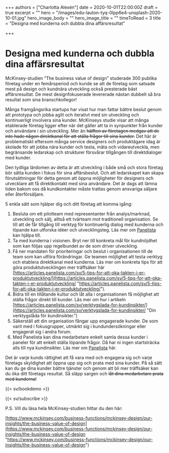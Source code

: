 +++
authors = ["Charlotta Alexén"]
date = 2020-10-01T22:00:00Z
draft = true
excerpt = ""
hero = "/images/edu-lauton-tyq-0lpp6e4-unsplash-2020-10-01.jpg"
hero_image_body = ""
hero_image_title = ""
timeToRead = 3
title = "Designa med kunderna och dubbla dina affärsresultat"

+++
# Designa med kunderna och dubbla dina affärsresultat

McKinsey-studien “The business value of design” studerade 300 publika företag under en femårsperiod och kunde se att de företag som satsade mest på design och kundnära utveckling också presterade bäst affärsresultat. De mest designfokuserade levererade nästan dubbelt så bra resultat som sina branschkollegor!

Många framgångsrika startups har visat hur man fattar bättre beslut genom att prototypa och jobba agilt och iterativt med sin utveckling och kontinuerligt involvera sina kunder. McKinseys studie visar att många etablerade företag ligger efter när det gäller att ta in synpunkter från kunder och användare i sin utveckling. Mer än ~~hälften av företagen medgav att de inte hade någon direktkanal för att ställa frågor till sina kunder.~~ Det här är problematiskt eftersom många service designers och produktägare idag är skolade för att jobba nära kunder och testa, mäta och vidareutveckla, men begränsande ledarskap och strukturer försvårar tillgången till direktdialoger med kunder.

Den tydliga lärdomen av detta är att utveckling i både små och stora företag bör sätta kunden i fokus för sina affärsbeslut. Och att ledarskapet kan skapa förutsättningar för detta genom att öppna möjligheter för designers och utvecklare att få direktkontakt med sina användare. Det är dags att lämna tiden bakom oss då kundkontakter måste trattas genom ansvariga säljare eller återförsäljare.

5 enkla sätt som hjälper dig och ditt företag att komma igång:

1. Besluta om ett pilotteam med representanter från analys/marknad, utveckling och sälj, alltså ett tvärteam mot traditionell organisation. Se till att de får tillgång till verktyg för kontinuerlig dialog med kunderna och löpande kan utforska idéer och utvecklingsteg. Läs mer om [Panelista](https://panelista.com?utm_medium=blogg&utm_source=panelistablogg&utm_campaign=article) kan hjälpa till.
2. Ta med kunderna i visionen. Bryt ner till konkreta mål för kundnöjdhet som kan följas upp regelbundet av de som driver utveckling.
3. Få ner mandaten för prioriteringar och beslut i organisationen till de team som kan utföra förändringar. Ge teamen möjlighet att testa verktyg och etablera direktkanal med kunderna. Läs mer om konkreta tips för att göra produktutvecklingen mer träffsäker här [https://articles.panelista.com/sv/5-tips-for-att-oka-takten-i-er-produktutveckling/](https://articles.panelista.com/sv/5-tips-for-att-oka-takten-i-er-produktutveckling/ "https://articles.panelista.com/sv/5-tips-for-att-oka-takten-i-er-produktutveckling/").
4. Bidra till en tillåtande kultur och låt alla i organisationen få möjlighet att ställa frågor direkt till kunder. Läs mer om hur i artikeln [https://articles.panelista.com/sv/verktygslada-for-kundinsikter/](https://articles.panelista.com/sv/verktygslada-for-kundinsikter/ "Din verktygslåda för kundinsikter.")
5. Säkerställ att din organisation fångar upp engagerade kunder. De som varit med i fokusgrupper, utmärkt sig i kundundersökningar eller engagerat sig i andra forum.
6. Med Panelista kan dina medarbetare enkelt samla dessa kunder i paneler för att enkelt ställa löpande frågor. Då har ni ingen startsträcka alls till nya kundinsikter. Läs mer om [Panelista](https://panelista.com?utm_medium=blogg&utm_source=panelistablogg&utm_campaign=article) här.

Det är varje kunds rättighet att få vara med och engagera sig och varje företags skyldighet att öppna upp sig och prata med sina kunder. På så sätt kan du ge dina kunder bättre tjänster och genom att bli mer träffsäker kan du öka ditt företags resultat. Så släpp sargen och ~~låt dina medarbetare prata med kunderna!~~

{{< sv/bookdemo >}}

{{< sv/subscribe >}}

P.S. Vill du läsa hela McKinsey-studien hittar du den här:

[https://www.mckinsey.com/business-functions/mckinsey-design/our-insights/the-business-value-of-design](https://www.mckinsey.com/business-functions/mckinsey-design/our-insights/the-business-value-of-design "https://www.mckinsey.com/business-functions/mckinsey-design/our-insights/the-business-value-of-design")